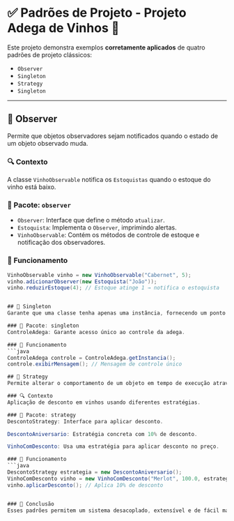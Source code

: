 # ✅ Padrões de Projeto - Projeto Adega de Vinhos 🍷

Este projeto demonstra exemplos **corretamente aplicados** de quatro padrões de projeto clássicos:

- `Observer`
- `Singleton`
- `Strategy`
- `Singleton`

---

## 📌 Observer

Permite que objetos observadores sejam notificados quando o estado de um objeto observado muda.

### 🔍 Contexto
A classe `VinhoObservable` notifica os `Estoquistas` quando o estoque do vinho está baixo.

### 📁 Pacote: `observer`

- `Observer`: Interface que define o método `atualizar`.
- `Estoquista`: Implementa o `Observer`, imprimindo alertas.
- `VinhoObservable`: Contém os métodos de controle de estoque e notificação dos observadores.

### 🔧 Funcionamento
```java
VinhoObservable vinho = new VinhoObservable("Cabernet", 5);
vinho.adicionarObserver(new Estoquista("João"));
vinho.reduzirEstoque(4); // Estoque atinge 1 → notifica o estoquista


## 📌 Singleton
Garante que uma classe tenha apenas uma instância, fornecendo um ponto global de acesso a ela.

### 📁 Pacote: singleton
ControleAdega: Garante acesso único ao controle da adega.

### 🔧 Funcionamento
```java
ControleAdega controle = ControleAdega.getInstancia();
controle.exibirMensagem(); // Mensagem de controle único

## 📌 Strategy
Permite alterar o comportamento de um objeto em tempo de execução através da composição com diferentes estratégias.

### 🔍 Contexto
Aplicação de desconto em vinhos usando diferentes estratégias.

### 📁 Pacote: strategy
DescontoStrategy: Interface para aplicar desconto.

DescontoAniversario: Estratégia concreta com 10% de desconto.

VinhoComDesconto: Usa uma estratégia para aplicar desconto no preço.

### 🔧 Funcionamento
```java
DescontoStrategy estrategia = new DescontoAniversario();
VinhoComDesconto vinho = new VinhoComDesconto("Merlot", 100.0, estrategia);
vinho.aplicarDesconto(); // Aplica 10% de desconto


### 🧠 Conclusão
Esses padrões permitem um sistema desacoplado, extensível e de fácil manutenção. Usando os padrões corretamente, o projeto da adega se torna muito mais sustentável a longo prazo.
